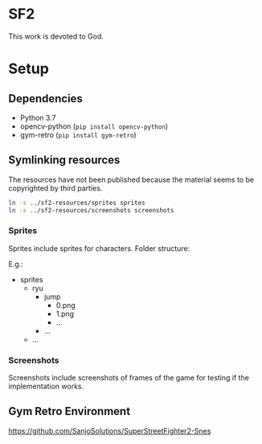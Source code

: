 # SF2

This work is devoted to God.

# Setup

## Dependencies

* Python 3.7
* opencv-python (`pip install opencv-python`)
* gym-retro (`pip install gym-retro`)

## Symlinking resources

The resources have not been published
because the material seems to be copyrighted
by third parties.

```sh
ln -s ../sf2-resources/sprites sprites
ln -s ../sf2-resources/screenshots screenshots
```

### Sprites

Sprites include sprites for characters.
Folder structure:

E.g.:

* sprites
    * ryu
        * jump
            * 0.png
            * 1.png
            * ...
        * ...
    * ...

### Screenshots

Screenshots include screenshots of frames of the game
for testing if the implementation works.

## Gym Retro Environment

https://github.com/SanjoSolutions/SuperStreetFighter2-Snes
